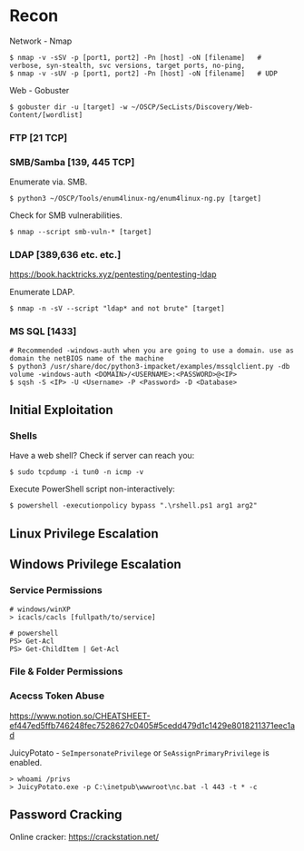 # Recon

Network - Nmap
```
$ nmap -v -sSV -p [port1, port2] -Pn [host] -oN [filename]   # verbose, syn-stealth, svc versions, target ports, no-ping,
$ nmap -v -sUV -p [port1, port2] -Pn [host] -oN [filename]   # UDP
```

Web - Gobuster
```
$ gobuster dir -u [target] -w ~/OSCP/SecLists/Discovery/Web-Content/[wordlist]
```


### FTP [21 TCP]


### SMB/Samba [139, 445 TCP]

Enumerate via. SMB.
```
$ python3 ~/OSCP/Tools/enum4linux-ng/enum4linux-ng.py [target] 
```

Check for SMB vulnerabilities.
```
$ nmap --script smb-vuln-* [target]
```

### LDAP [389,636 etc. etc.]

https://book.hacktricks.xyz/pentesting/pentesting-ldap

Enumerate LDAP.
```
$ nmap -n -sV --script "ldap* and not brute" [target]
```


### MS SQL [1433]
```
# Recommended -windows-auth when you are going to use a domain. use as domain the netBIOS name of the machine
$ python3 /usr/share/doc/python3-impacket/examples/mssqlclient.py -db volume -windows-auth <DOMAIN>/<USERNAME>:<PASSWORD>@<IP>
$ sqsh -S <IP> -U <Username> -P <Password> -D <Database>
```


## Initial Exploitation

### Shells

Have a web shell? Check if server can reach you:
```
$ sudo tcpdump -i tun0 -n icmp -v
```

Execute PowerShell script non-interactively:
```
$ powershell -executionpolicy bypass ".\rshell.ps1 arg1 arg2"
```


## Linux Privilege Escalation


## Windows Privilege Escalation

### Service Permissions

```
# windows/winXP
> icacls/cacls [fullpath/to/service]

# powershell
PS> Get-Acl
PS> Get-ChildItem | Get-Acl
```

### File & Folder Permissions

### Acecss Token Abuse

https://www.notion.so/CHEATSHEET-ef447ed5ffb746248fec7528627c0405#5cedd479d1c1429e8018211371eec1ad


JuicyPotato - `SeImpersonatePrivilege` or `SeAssignPrimaryPrivilege` is enabled.
```
> whoami /privs
> JuicyPotato.exe -p C:\inetpub\wwwroot\nc.bat -l 443 -t * -c
```




## Password Cracking

Online cracker: https://crackstation.net/
